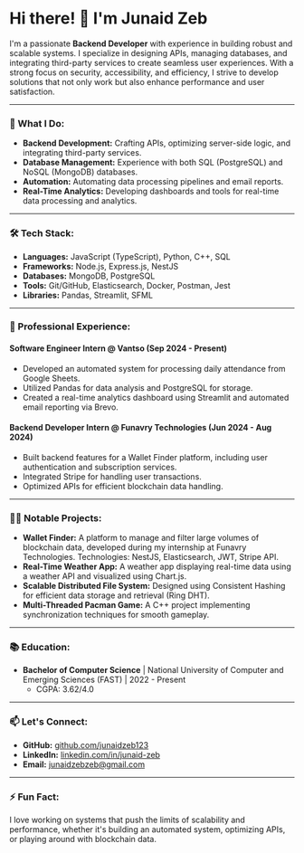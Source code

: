 # Hi there! 👋 I'm Junaid Zeb

I'm a passionate **Backend Developer** with experience in building robust and scalable systems. I specialize in designing APIs, managing databases, and integrating third-party services to create seamless user experiences. With a strong focus on security, accessibility, and efficiency, I strive to develop solutions that not only work but also enhance performance and user satisfaction.

---

### 🚀 What I Do:
- **Backend Development:** Crafting APIs, optimizing server-side logic, and integrating third-party services.
- **Database Management:** Experience with both SQL (PostgreSQL) and NoSQL (MongoDB) databases.
- **Automation:** Automating data processing pipelines and email reports.
- **Real-Time Analytics:** Developing dashboards and tools for real-time data processing and analytics.

---

### 🛠 Tech Stack:
- **Languages:** JavaScript (TypeScript), Python, C++, SQL
- **Frameworks:** Node.js, Express.js, NestJS
- **Databases:** MongoDB, PostgreSQL
- **Tools:** Git/GitHub, Elasticsearch, Docker, Postman, Jest
- **Libraries:** Pandas, Streamlit, SFML

---

### 💼 Professional Experience:
#### **Software Engineer Intern @ Vantso** (Sep 2024 - Present)
- Developed an automated system for processing daily attendance from Google Sheets.
- Utilized Pandas for data analysis and PostgreSQL for storage.
- Created a real-time analytics dashboard using Streamlit and automated email reporting via Brevo.

#### **Backend Developer Intern @ Funavry Technologies** (Jun 2024 - Aug 2024)
- Built backend features for a Wallet Finder platform, including user authentication and subscription services.
- Integrated Stripe for handling user transactions.
- Optimized APIs for efficient blockchain data handling.

---

### 🧑‍💻 Notable Projects:
- **Wallet Finder:** A platform to manage and filter large volumes of blockchain data, developed during my internship at Funavry Technologies. Technologies: NestJS, Elasticsearch, JWT, Stripe API.
- **Real-Time Weather App:** A weather app displaying real-time data using a weather API and visualized using Chart.js.
- **Scalable Distributed File System:** Designed using Consistent Hashing for efficient data storage and retrieval (Ring DHT).
- **Multi-Threaded Pacman Game:** A C++ project implementing synchronization techniques for smooth gameplay.

---

### 📚 Education:
- **Bachelor of Computer Science** | National University of Computer and Emerging Sciences (FAST) | 2022 - Present
  - CGPA: 3.62/4.0

---

### 📫 Let's Connect:
- **GitHub:** [github.com/junaidzeb123](https://github.com/junaidzeb123)
- **LinkedIn:** [linkedin.com/in/junaid-zeb](https://www.linkedin.com/in/junaid-zeb)
- **Email:** junaidzebzeb@gmail.com

---

### ⚡ Fun Fact:
I love working on systems that push the limits of scalability and performance, whether it's building an automated system, optimizing APIs, or playing around with blockchain data.

